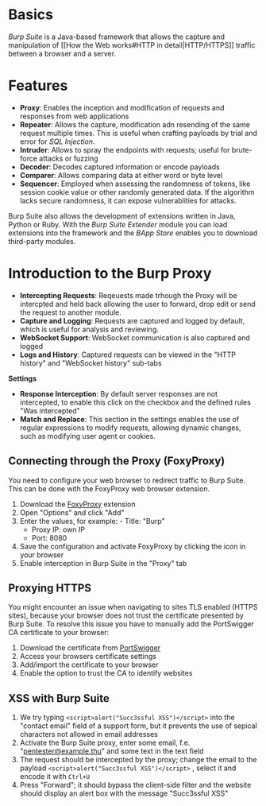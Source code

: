 # Basics
*Burp Suite* is a Java-based framework that allows the capture and manipulation of [[How the Web works#HTTP in detail|HTTP/HTTPS]] traffic between a browser and a server. 

# Features
- **Proxy**: Enables the inception and modification of requests and responses from web applications
- **Repeater**: Allows the capture, modification adn resending of the same request multiple times. This is useful when crafting payloads by trial and error for *SQL Injection*.
- **Intruder**: Allows to spray the endpoints with requests; useful for brute-force attacks or fuzzing
- **Decoder**: Decodes captured information or encode payloads 
- **Comparer**: Allows comparing data at either word or byte level
- **Sequencer**: Employed when assessing the randomness of tokens, like session cookie value or other randomly generated data. If the algorithm lacks secure randomness, it can expose vulnerablities for attacks.

Burp Suite also allows the development of extensions written in Java, Python or Ruby. With the *Burp Suite Extender* module you can load extensions into the framework and the *BApp Store* enables you to download third-party modules.
# Introduction to the Burp Proxy
- **Intercepting Requests**: Reqeuests made trhough the Proxy will be intercpted and held back allowing the user to forward, drop edit or send the request to another module.
- **Capture and Logging**: Requests are captured and logged by default, which is useful for analysis and reviewing.
- **WebSocket Support**: WebSocket communication is also captured and logged
- **Logs and History**: Captured requests can be viewed in the "HTTP history" and "WebSocket history" sub-tabs

**Settings**
- **Response Interception**: By default server responses are not intercepted, to enable this click on the checkbox and the defined rules "Was intercepted"
- **Match and Replace**: This section in the settings enables the use of regular expressions to modify requests, allowing dynamic changes, such as modifying user agent or cookies.

## Connecting through the Proxy (FoxyProxy)
You need to configure your web browser to redirect traffic to Burp Suite. This can be done with the FoxyProxy web browser extension.

1. Download the [FoxyProxy](https://getfoxyproxy.org/downloads/) extension
2. Open "Options" and click "Add" 
3. Enter the values, for example:
	   - Title: "Burp"
	- Proxy IP: own IP
	- Port: 8080
4. Save the configuration and activate FoxyProxy by clicking the icon in your browser
5. Enable interception in Burp Suite in the "Proxy" tab

## Proxying HTTPS
You might encounter an issue when navigating to sites TLS enabled (HTTPS sites), because your browser does not trust the certificate presented by Burp Suite.
To resolve this issue you have to manually add the PortSwigger CA certificate to your browser:
1. Download the certificate from [PortSwigger](https://portswigger.net/burp/documentation/desktop/external-browser-config/certificate)
2. Access your browsers certificate settings
3. Add/import the certificate to your browser
4. Enable the option to trust the CA to identify websites

## XSS with Burp Suite
1. We try typing `<script>alert("Succ3ssful XSS")</script>` into the "contact email" field of a support form, but it prevents the use of sepical characters not allowed in email addresses
2. Activate the Burp Suite proxy, enter some email, f.e. "pentester@example.thu" and some text in the text field
3. The request should be intercepted by the proxy; change the email to the payload `<script>alert("Succ3ssful XSS")</script>` , select it and encode it with `Ctrl+U` 
4. Press "Forward"; it should bypass the client-side filter and the website should display an alert box with the message "Succ3ssful XSS"